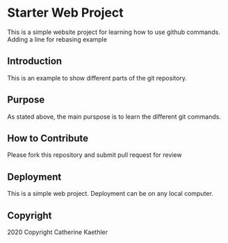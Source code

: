 # Starter Web Project
This is a simple website project for learning how to use github commands. Adding a line for rebasing example

## Introduction
This is an example to show different parts of the git repository.

## Purpose
As stated above, the main purspose is to learn the different git commands.

## How to Contribute
Please fork this repository and submit pull request for review

## Deployment
This is a simple web project. Deployment can be on any local computer.

## Copyright
2020 Copyright Catherine Kaethler